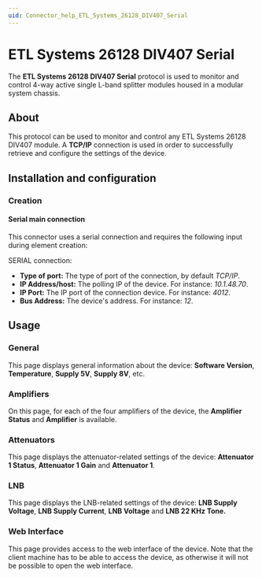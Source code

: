 ```yaml
---
uid: Connector_help_ETL_Systems_26128_DIV407_Serial
---
```


# ETL Systems 26128 DIV407 Serial

The **ETL Systems 26128 DIV407 Serial** protocol is used to monitor and control 4-way active single L-band splitter modules housed in a modular system chassis.

## About

This protocol can be used to monitor and control any ETL Systems 26128 DIV407 module. A **TCP/IP** connection is used in order to successfully retrieve and configure the settings of the device.

## Installation and configuration

### Creation

#### Serial main connection

This connector uses a serial connection and requires the following input during element creation:

SERIAL connection:

- **Type of port:** The type of port of the connection, by default *TCP/IP*.
- **IP Address/host:** The polling IP of the device. For instance: *10.1.48.70*.
- **IP Port:** The IP port of the connection device. For instance: *4012*.
- **Bus Address:** The device's address. For instance: *12*.

## Usage

### General

This page displays general information about the device: **Software Version**, **Temperature**, **Supply 5V**, **Supply 8V**, etc.

### Amplifiers

On this page, for each of the four amplifiers of the device, the **Amplifier Status** and **Amplifier** is available.

### Attenuators

This page displays the attenuator-related settings of the device: **Attenuator 1 Status**, **Attenuator 1 Gain** and **Attenuator 1**.

### LNB

This page displays the LNB-related settings of the device: **LNB Supply Voltage**, **LNB Supply Current**, **LNB Voltage** and **LNB 22 KHz Tone.**

### Web Interface

This page provides access to the web interface of the device. Note that the client machine has to be able to access the device, as otherwise it will not be possible to open the web interface.
